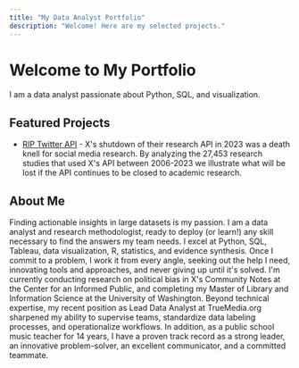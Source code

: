 ```yaml
---
title: "My Data Analyst Portfolio"
description: "Welcome! Here are my selected projects."
---
```


# Welcome to My Portfolio  
I am a data analyst passionate about Python, SQL, and visualization.

## Featured Projects  
- [RIP Twitter API](https://github.com/ryanmurt/twitter) - X's shutdown of their research API in 2023 was a death knell for social media research. By analyzing the 27,453 research studies that used X's API between 2006-2023 we illustrate what will be lost if the API continues to be closed to academic research.

## About Me  
Finding actionable insights in large datasets is my passion. I am a data analyst and research methodologist, ready to deploy (or learn!) any skill necessary to find the answers my team needs. I excel at Python, SQL, Tableau, data visualization, R, statistics, and evidence synthesis. Once I commit to a problem, I work it from every angle, seeking out the help I need, innovating tools and approaches, and never giving up until it's solved. I'm currently conducting research on political bias in X's Community Notes at the Center for an Informed Public, and completing my Master of Library and Information Science at the University of Washington. Beyond technical expertise, my recent position as Lead Data Analyst at TrueMedia.org sharpened my ability to supervise teams, standardize data labeling processes, and operationalize workflows. In addition, as a public school music teacher for 14 years, I have a proven track record as a strong leader, an innovative problem-solver, an excellent communicator, and a committed teammate.
